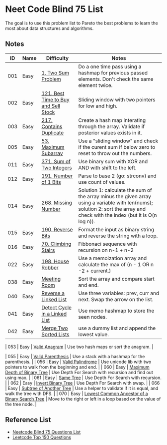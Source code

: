 # Neet Code Blind 75 List

The goal is to use this problem list to Pareto the best problems to learn the most about data structures and algorithms.

## Notes

| ID  | Name | Difficulty                                                                                                         | Notes                                                                                                                                                                         |
| --- | ---- | ------------------------------------------------------------------------------------------------------------------ | ----------------------------------------------------------------------------------------------------------------------------------------------------------------------------- |
| 001 | Easy | [1. Two Sum Problem](https://leetcode.com/problems/two-sum/)                                                       | Do a one time pass using a hashmap for previous passed elements. Don't check the same element twice.                                                                          |
| 002 | Easy | [121. Best Time to Buy and Sell Stock](https://leetcode.com/problems/best-time-to-buy-and-sell-stock/description/) | Sliding window with two pointers for low and high.                                                                                                                            |
| 003 | Easy | [217. Contains Duplicate](https://leetcode.com/problems/contains-duplicate/description/)                           | Create a hash map interating through the array. Validate if posterior values exists in it.                                                                                    |
| 005 | Easy | [53. Maximum Subarray ](https://leetcode.com/problems/maximum-subarray/description/)                               | Use a "sliding window" and check if the curent sum if below zero to reset to throw out the numbers.                                                                           |
| 011 | Easy | [371. Sum of Two Integers](https://leetcode.com/problems/sum-of-two-integers/description/)                         | Use binary sum with XOR and AND with shift to the left.                                                                                                                       |
| 012 | Easy | [191. Number of 1 Bits](https://leetcode.com/problems/number-of-1-bits/description/)                               | Parse to base 2 (go: strconv) and use count of values.                                                                                                                        |
| 014 | Easy | [268. Missing Number](https://leetcode.com/problems/missing-number/description/)                                   | Solution 1: calculate the sum of the array minus the given array using a variable with len(nums); solution 2: sort the array and check with the index (but it is O(n log n)). |
| 015 | Easy | [190. Reverse Bits](https://leetcode.com/problems/reverse-bits/description/)                                       | Format the input as binary string and reverse the string with a loop.                                                                                                         |
| 016 | Easy | [70. Climbing Stairs](https://leetcode.com/problems/climbing-stairs/description/)                                  | Fibbonaci sequence with recursion on n-1 + n-2                                                                                                                                |
| 022 | Easy | [198. House Robber](https://leetcode.com/problems/house-robber/description/)                                       | Use a memoization array and calculate the max of (n - 1 OR n -2 + current.)                                                                                                   |
| 038 | Easy | [Meeting Room](https://neetcode.io/problems/meeting-schedule)                                                      | Sort the array and compare start and end.                                                                                                                                     |
| 040 | Easy | [Reverse a Linked List](https://leetcode.com/problems/reverse-linked-list/)                                        | Use three variables: prev, curr and next. Swap the arrow on the list.                                                                                                         |
| 041 | Easy | [Detect Cycle in a Linked List](https://leetcode.com/problems/linked-list-cycle/)                                  | Use memo hashmap to store the seen nodes.                                                                                                                                     |
| 042 | Easy | [Merge Two Sorted Lists](https://leetcode.com/problems/merge-two-sorted-lists/)                                    | use a dummy list and append the lowest value.                                                                                                                                 |

| 053 | Easy | [Valid Anagram](https://leetcode.com/problems/valid-anagram)                                    | Use two hash maps or sort the anagram.                                                                                                                                                                          |

| 055 | Easy | [Valid Parenthesis](https://leetcode.com/problems/valid-parentheses/description/)                                    | Use a stack with a hashmap for the parenthesis.                                                                                                                                                                       |
| 056 | Easy | [Valid Palindrome](https://leetcode.com/problems/valid-palindrome/description/)                                    | Use unicode lib with two pointers to walk from the beginning and end.                                                                                                                                                           |
| 060 | Easy | [Maximum Depth of Binary Tree](https://leetcode.com/problems/maximum-depth-of-binary-tree/description/)                                    | Use Depth For Search with recursion and find out using max.                                                                                                    |
| 061 | Easy | [Same Tree](https://leetcode.com/problems/same-tree/description/)                                    | Use Depth For Search with recursion.                                                                                                    |
| 062 | Easy | [Invert Binary Tree](https://leetcode.com/problems/invert-binary-tree/description/)                                     | Use Depth For Search with swap.                                                                                                  |
| 066 | Easy | [Subtree of Another Tree](https://leetcode.com/problems/subtree-of-another-tree/)                                     | Use a helper to validate if it is equal, and walk the tree with DFS.                                       |
| 070 | Easy | [Lowest Common Ancestor of a Binary Search Tree](https://leetcode.com/problems/lowest-common-ancestor-of-a-binary-search-tree)                                     | Move to the right or left in a loop based on the value of the tree node.       |



## Reference List
- [Neetcode Blind 75 Questions List](https://docs.google.com/spreadsheets/d/1A2PaQKcdwO_lwxz9bAnxXnIQayCouZP6d-ENrBz_NXc/edit?gid=0#gid=0)
- [Leetcode Top 150 Questions](https://leetcode.com/studyplan/top-interview-150/)